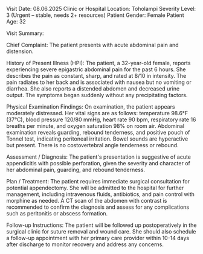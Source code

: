 Visit Date: 08.06.2025
Clinic or Hospital Location: Toholampi
Severity Level: 3 (Urgent – stable, needs 2+ resources)
Patient Gender: Female
Patient Age: 32

Visit Summary:

Chief Complaint: The patient presents with acute abdominal pain and distension.

History of Present Illness (HPI): The patient, a 32-year-old female, reports experiencing severe epigastric abdominal pain for the past 6 hours. She describes the pain as constant, sharp, and rated at 8/10 in intensity. The pain radiates to her back and is associated with nausea but no vomiting or diarrhea. She also reports a distended abdomen and decreased urine output. The symptoms began suddenly without any precipitating factors.

Physical Examination Findings: On examination, the patient appears moderately distressed. Her vital signs are as follows: temperature 98.6°F (37°C), blood pressure 120/80 mmHg, heart rate 90 bpm, respiratory rate 16 breaths per minute, and oxygen saturation 98% on room air. Abdominal examination reveals guarding, rebound tenderness, and positive pouch of Tonnel test, indicating peritoneal irritation. Bowel sounds are hyperactive but present. There is no costovertebral angle tenderness or rebound.

Assessment / Diagnosis: The patient's presentation is suggestive of acute appendicitis with possible perforation, given the severity and character of her abdominal pain, guarding, and rebound tenderness.

Plan / Treatment: The patient requires immediate surgical consultation for potential appendectomy. She will be admitted to the hospital for further management, including intravenous fluids, antibiotics, and pain control with morphine as needed. A CT scan of the abdomen with contrast is recommended to confirm the diagnosis and assess for any complications such as peritonitis or abscess formation.

Follow-up Instructions: The patient will be followed up postoperatively in the surgical clinic for suture removal and wound care. She should also schedule a follow-up appointment with her primary care provider within 10-14 days after discharge to monitor recovery and address any concerns.